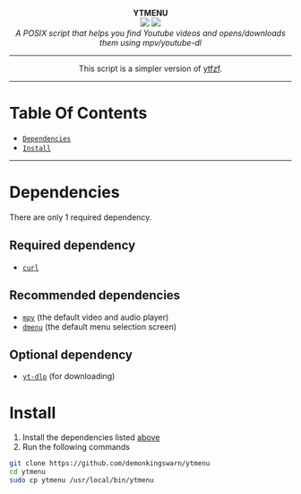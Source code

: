 <p align="center">
<b>YTMENU</b>
</br>
<a href="https://github.com/demonkingswarn/ytmenu/stargazers"><img src="https://img.shields.io/github/stars/demonkingswarn/ytmenu?color=orange&logo=github&style=flat-square"></a>
	<a href="https://github.com/demonkingswarn/ytmenu/graphs/contributors"><img src="https://img.shields.io/github/contributors/demonkingswarn/ytmenu?style=flat-square"></a>
<br>
 <i>A POSIX script that helps you find Youtube videos and opens/downloads them using mpv/youtube-dl</i>
 <hr>
 </p>
<p align="center">
This script is a simpler version of <a href="https://github.com/pystardust/ytfzf">ytfzf</a>.

---

# Table Of Contents

* [`Dependencies`](#Dependencies)
* [`Install`](#Install)

---

# Dependencies

There are only 1 required dependency.

## Required dependency

* [`curl`](https://github.com/curl/curl)

## Recommended dependencies

* [`mpv`](https://github.com/mpv-player/mpv) (the default video and audio player)
* [`dmenu`](https://tools.suckless.org/dmenu) (the default menu selection screen)

## Optional dependency

* [`yt-dlp`](https://github.com/yt-dlp/yt-dlp) (for downloading)

# Install

1. Install the dependencies listed [above](#Dependencies)
2. Run the following commands
```sh
git clone https://github.com/demonkingswarn/ytmenu
cd ytmenu
sudo cp ytmenu /usr/local/bin/ytmenu
```
